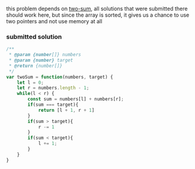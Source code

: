 this problem depends on [two-sum](../arrays-hashing/two-sum.md), all solutions that were submitted there should work here, but since the array is sorted, it gives us a chance to use two pointers and not use memory at all
### submitted solution
```javascript
/**
 * @param {number[]} numbers
 * @param {number} target
 * @return {number[]}
 */
var twoSum = function(numbers, target) {
    let l = 0;
    let r = numbers.length - 1;
    while(l < r) {
        const sum = numbers[l] + numbers[r];
        if(sum === target){
            return [l + 1, r + 1]
        }
        if(sum > target){
            r -= 1
        }
        if(sum < target){
            l += 1;
        }
    }
}
```